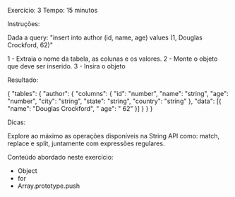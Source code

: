 Exercício: 3
Tempo: 15 minutos

Instruções:

Dada a query: "insert into author (id, name, age) values (1, Douglas Crockford, 62)"

1 - Extraia o nome da tabela, as colunas e os valores.
2 - Monte o objeto que deve ser inserido.
3 - Insira o objeto

Resultado:

{
  "tables": {
    "author": {
      "columns": {
        "id": "number",
        "name": "string",
        "age": "number",
        "city": "string",
        "state": "string",
        "country": "string"
      },
      "data": [{
        "name": "Douglas Crockford",
        " age": " 62"
      }]
    }
  }
}

Dicas: 

Explore ao máximo as operações disponíveis na String API como: match, replace e split, juntamente com expressões regulares.

Conteúdo abordado neste exercício: 

* Object
* for
* Array.prototype.push